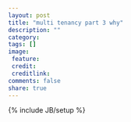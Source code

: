 ```yaml
---
layout: post
title: "multi tenancy part 3 why"
description: ""
category: 
tags: []
image:
 feature: 
 credit:
 creditlink:
comments: false
share: true
---
```

{% include JB/setup %}

